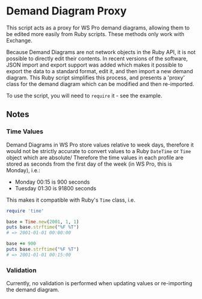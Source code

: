 # Demand Diagram Proxy

This script acts as a proxy for WS Pro demand diagrams, allowing them to be edited more easily from Ruby scripts. These methods only work with Exchange.

Because Demand Diagrams are not network objects in the Ruby API, it is not possible to directly edit their contents. In recent versions of the software, JSON import and export support was added which makes it possible to export the data to a standard format, edit it, and then import a new demand diagram. This Ruby script simplifies this process, and presents a 'proxy' class for the demand diagram which can be modified and then re-imported.

To use the script, you will need to `require` it - see the example.

## Notes

### Time Values

Demand Diagrams in WS Pro store values relative to week days, therefore it would not be strictly accurate to convert values to a Ruby `DateTime` or `Time` object which are absolute/ Therefore the time values in each profile are stored as seconds from the first day of the week (in WS Pro, this is Monday), i.e.:

- Monday 00:15 is 900 seconds
- Tuesday 01:30 is 91800 seconds

This makes it compatible with Ruby's `Time` class, i.e.

```ruby
require 'time'

base = Time.new(2001, 1, 1)
puts base.strftime("%F %T")
# => 2001-01-01 00:00:00

base += 900
puts base.strftime("%F %T")
# => 2001-01-01 00:15:00
```

### Validation

Currently, no validation is performed when updating values or re-importing the demand diagram.
